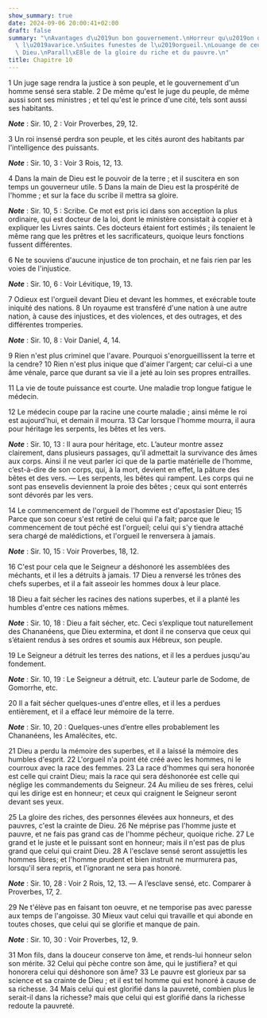 ```yaml
---
show_summary: true
date: 2024-09-06 20:00:41+02:00
draft: false
summary: "\nAvantages d\u2019un bon gouvernement.\nHorreur qu\u2019on doit avoir de\
  \ l\u2019avarice.\nSuites funestes de l\u2019orgueil.\nLouange de ceux qui craignent\
  \ Dieu.\nParall\xE8le de la gloire du riche et du pauvre.\n"
title: Chapitre 10
---
```





1 Un juge sage rendra la justice à son peuple, et le gouvernement d'un homme sensé sera stable. 2 De même qu'est le juge du peuple, de même aussi sont ses ministres ; et tel qu'est le prince d'une cité, tels sont aussi ses habitants.

***Note*** :  Sir. 10, 2 : Voir Proverbes, 29, 12.

3 Un roi insensé perdra son peuple, et les cités auront des habitants par l'intelligence des puissants.

***Note*** :  Sir. 10, 3 : Voir 3 Rois, 12, 13.

4 Dans la main de Dieu est le pouvoir de la terre ; et il suscitera en son temps un gouverneur utile. 5 Dans la main de Dieu est la prospérité de l'homme ; et sur la face du scribe il mettra sa gloire.

***Note*** :  Sir. 10, 5 : Scribe. Ce mot est pris ici dans son acception la plus ordinaire, qui est docteur de la loi, dont le ministère consistait à copier et à expliquer les Livres saints. Ces docteurs étaient fort estimés ; ils tenaient le même rang que les prêtres et les sacrificateurs, quoique leurs fonctions fussent différentes.


6 Ne te souviens d'aucune injustice de ton prochain, et ne fais rien par les voies de l'injustice.

***Note*** :  Sir. 10, 6 : Voir Lévitique, 19, 13.


7 Odieux est l'orgueil devant Dieu et devant les hommes, et exécrable toute iniquité des nations. 8 Un royaume est transféré d'une nation à une autre nation, à cause des injustices, et des violences, et des outrages, et des différentes tromperies.

***Note*** :  Sir. 10, 8 : Voir Daniel, 4, 14.

9 Rien n'est plus criminel que l'avare. Pourquoi s'enorgueillissent la terre et la cendre? 10 Rien n'est plus inique que d'aimer l'argent; car celui-ci a une âme vénale, parce que durant sa vie il a jeté au loin ses propres entrailles.


11 La vie de toute puissance est courte. Une maladie trop longue fatigue le médecin.


12 Le médecin coupe par la racine une courte maladie ; ainsi même le roi est aujourd'hui, et demain il mourra. 13 Car lorsque l'homme mourra, il aura pour héritage les serpents, les bêtes et les vers.

***Note*** :  Sir. 10, 13 : Il aura pour héritage, etc. L’auteur montre assez clairement, dans plusieurs passages, qu’il admettait la survivance des âmes aux corps. Ainsi il ne veut parler ici que de la partie matérielle de l’homme, c’est-à-dire de son corps, qui, à la mort, devient en effet, la pâture des bêtes et des vers. ― Les serpents, les bêtes qui rampent. Les corps qui ne sont pas ensevelis deviennent la proie des bêtes ; ceux qui sont enterrés sont dévorés par les vers.


14 Le commencement de l'orgueil de l'homme est d'apostasier Dieu; 15 Parce que son coeur s'est retiré de celui qui l'a fait; parce que le commencement de tout péché est l'orgueil; celui qui s'y tiendra attaché sera chargé de malédictions, et l'orgueil le renversera à jamais.

***Note*** :  Sir. 10, 15 : Voir Proverbes, 18, 12.

16 C'est pour cela que le Seigneur a déshonoré les assemblées des méchants, et il les a détruits à jamais. 17 Dieu a renversé les trônes des chefs superbes, et il a fait asseoir les hommes doux à leur place.


18 Dieu a fait sécher les racines des nations superbes, et il a planté les humbles d'entre ces nations mêmes.

***Note*** :  Sir. 10, 18 : Dieu a fait sécher, etc. Ceci s’explique tout naturellement des Chananéens, que Dieu extermina, et dont il ne conserva que ceux qui s’étaient rendus à ses ordres et soumis aux Hébreux, son peuple.


19 Le Seigneur a détruit les terres des nations, et il les a perdues jusqu'au fondement.

***Note*** :  Sir. 10, 19 : Le Seigneur a détruit, etc. L’auteur parle de Sodome, de Gomorrhe, etc.


20 Il a fait sécher quelques-unes d'entre elles, et il les a perdues entièrement, et il a effacé leur mémoire de la terre.

***Note*** :  Sir. 10, 20 : Quelques-unes d’entre elles probablement les Chananéens, les Amalécites, etc.

21 Dieu a perdu la mémoire des superbes, et il a laissé la mémoire des humbles d'esprit. 22 L'orgueil n'a point été créé avec les hommes, ni le courroux avec la race des femmes. 23 La race d'hommes qui sera honorée est celle qui craint Dieu; mais la race qui sera déshonorée est celle qui néglige les commandements du Seigneur. 24 Au milieu de ses frères, celui qui les dirige est en honneur; et ceux qui craignent le Seigneur seront devant ses yeux.


25 La gloire des riches, des personnes élevées aux honneurs, et des pauvres, c'est la crainte de Dieu. 26 Ne méprise pas l'homme juste et pauvre, et ne fais pas grand cas de l'homme pécheur, quoique riche. 27 Le grand et le juste et le puissant sont en honneur; mais il n'est pas de plus grand que celui qui craint Dieu. 28 A l'esclave sensé seront assujettis les hommes libres; et l'homme prudent et bien instruit ne murmurera pas, lorsqu'il sera repris, et l'ignorant ne sera pas honoré.

***Note*** :  Sir. 10, 28 : Voir 2 Rois, 12, 13. ― A l’esclave sensé, etc. Comparer à Proverbes, 17, 2.


29 Ne t'élève pas en faisant ton oeuvre, et ne temporise pas avec paresse aux temps de l'angoisse. 30 Mieux vaut celui qui travaille et qui abonde en toutes choses, que celui qui se glorifie et manque de pain.

***Note*** :  Sir. 10, 30 : Voir Proverbes, 12, 9.

31 Mon fils, dans la douceur conserve ton âme, et rends-lui honneur selon son mérite. 32 Celui qui pèche contre son âme, qui le justifiera? et qui honorera celui qui déshonore son âme? 33 Le pauvre est glorieux par sa science et sa crainte de Dieu ; et il est tel homme qui est honoré à cause de sa richesse. 34 Mais celui qui est glorifié dans la pauvreté, combien plus le serait-il dans la richesse? mais que celui qui est glorifié dans la richesse redoute la pauvreté.

